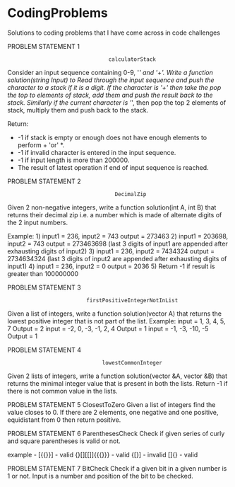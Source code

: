 # CodingProblems
Solutions to coding problems that I have come across in code challenges


PROBLEM STATEMENT 1

                                    calculatorStack
 
 Consider an input sequence containing 0-9, '*' and '+'. Write a function solution(string Input)
 to Read through the input sequence and push the character to a stack if it is a digit. If
 the character is '+' then take the pop the top to elements of stack, add them and push the
 result back to the stack. Similarly if the current character is '*', then pop the top 2 elements
 of stack, multiply them and push back to the stack.
 
 Return:
 * -1 if stack is empty or enough does not have enough elements to perform + 'or' *.
 * -1 if invalid character is entered in the input sequence.
 * -1 if input length is more than 200000.
 * The result of latest operation if end of input sequence is reached.
 
 
PROBLEM STATEMENT 2

                                      DecimalZip
 
 Given 2 non-negative integers, write a function solution(int A, int B) that returns their
 decimal zip i.e. a number which is made of alternate digits of the 2 input numbers.
 
 Example:
 		1)	input1 = 236, input2 = 743
   			output = 273463
 		2)	input1 = 203698, input2 = 743
   			output = 273463698 (last 3 digits of input1 are appended after exhausting digits of input2)
 		3) 	input1 = 236, input2 = 7434324
   			output = 2734634324 (last 3 digits of input2 are appended after exhausting digits of input1)
 		4)	input1 = 236, input2 = 0
   			output = 2036
 		5)	Return -1 if result is greater than 100000000


PROBLEM STATEMENT 3

                             firstPositiveIntegerNotInList
 
 Given a list of integers, write a function solution(vector<int> A) that
 returns the lowest positive integer that is not part of the list.
 Example:	input = 1, 3, 4, 5, 7			    Output = 2 
  			     input = -2, 0, -3, -1, 2, 4		Output = 1
 	 		     input = -1, -3, -10, -5			  Output = 1
 
  
PROBLEM STATEMENT 4

                                  lowestCommonInteger
 
 Given 2 lists of integers, write a function solution(vector<int> &A, vector<int> &B)
 that returns the minimal integer value that is present in both the lists. Return -1
 if there is not common value in the lists.

PROBLEM STATEMENT 5
                                      ClosestToZero
 Given a list of integers find the value closes to 0. If there are 2 elements, one
 negative and one positive, equidistant from 0 then return positive.
 
 PROBLEM STATEMENT 6
                                     ParenthesesCheck
Check if given series of curly and square parentheses is valid or not.

example - 
[{{}}] - valid
{}[][[]]{{{}}} - valid
{[}] - invalid
[]{} - valid

PROBLEM STATEMENT 7
                                        BitCheck
Check if a given bit in a given number is 1 or not. Input is a number and position of the bit to be checked.
